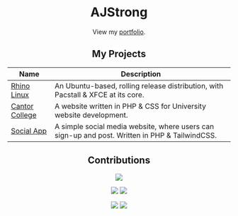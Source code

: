 <div align="center">

# AJStrong

View my [portfolio](https://by.ajstrong.xyz).

## My Projects
| Name | Description |
|------|----------|
| [Rhino Linux](https://rhinolinux.org) | An Ubuntu-based, rolling release distribution, with Pacstall & XFCE at its core. |
| [Cantor College](https://github.com/ajstrongdev/cantor-college) | A website written in PHP & CSS for University website development. |
| [Social App](https://github.com/ajstrongdev/social-app) | A simple social media website, where users can sign-up and post. Written in PHP & TailwindCSS. |

## Contributions

![](http://github-profile-summary-cards.vercel.app/api/cards/profile-details?username=ajstrongdev&theme=material_palenight) 

![](http://github-profile-summary-cards.vercel.app/api/cards/most-commit-language?username=ajstrongdev&theme=material_palenight)
![](http://github-profile-summary-cards.vercel.app/api/cards/repos-per-language?username=ajstrongdev&theme=material_palenight) 
 
![](http://github-profile-summary-cards.vercel.app/api/cards/stats?username=ajstrongdev&theme=material_palenight) 
![](http://github-profile-summary-cards.vercel.app/api/cards/productive-time?username=ajstrongdev&theme=material_palenight&utcOffset=0) 
 
</div>
